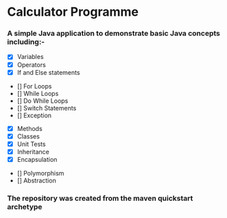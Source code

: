 # Calculator Programme

### A simple Java application to demonstrate basic Java concepts including:-

 - [x] Variables
 - [x] Operators
 - [x] If and Else statements
 - [] For Loops
 - [] While Loops
 - [] Do While Loops
 - [] Switch Statements
 - [] Exception
 - [x] Methods
 - [x] Classes
 - [x] Unit Tests
 - [x] Inheritance
 - [x] Encapsulation
 - [] Polymorphism
 - [] Abstraction

### The repository was created from the maven quickstart archetype